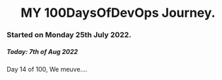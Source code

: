 <h1 align=center>
  MY 100DaysOfDevOps Journey.
</h1>

### Started on Monday 25th July 2022.
##### Today: 7th of Aug 2022

Day 14 of 100, We meuve....

